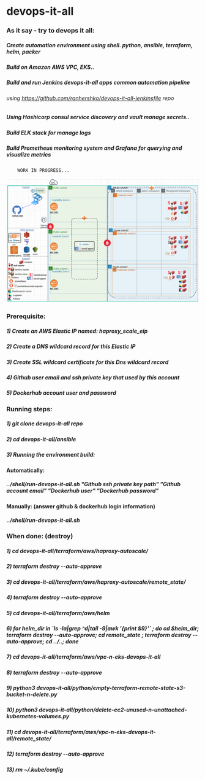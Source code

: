 # devops-it-all
   
   ### As it say - try to devops it all:
   ##### Create automation environment using shell. python, ansible, terraform, helm, packer
   ##### Build on Amazon AWS VPC, EKS..
   ##### Build and run Jenkins devops-it-all apps common automation pipeline 
   ######      using https://github.com/ranhershko/devops-it-all-jenkinsfile repo
   ##### Using Hashicorp consul service discovery and vault manage secrets..
   ##### Build ELK stack for manage logs
   ##### Build Prometheus monitoring system and Grafana for querying and visualize metrics
        WORK IN PROGRESS...
   <img src="images/env-status.png" width="1200" >
   
   ### Prerequisite:
   ##### 1) Create an AWS Elastic IP named: haproxy_scale_eip
   ##### 2) Create a DNS wildcard record for this Elastic IP
   ##### 3) Create SSL wildcard certificate for this Dns wildcard record
   ##### 4) Github user email and ssh private key that used by this account
   ##### 5) Dockerhub account user and password 


   ### Running steps:
   ##### 1) git clone devops-it-all repo
   ##### 2) cd devops-it-all/ansible
   ##### 3) Running the environment build: 
   #### Automatically: 
   ##### ../shell/run-devops-it-all.sh "Github ssh private key path" "Github account email" "Dockerhub user" "Dockerhub password"
   #### Manually: (answer github & dockerhub login information)
   ##### ../shell/run-devops-it-all.sh
        
   ### When done: (destroy)
   #####  1)  cd devops-it-all/terraform/aws/haproxy-autoscale/
   #####  2)  terraform destroy --auto-approve
   #####  3)  cd devops-it-all/terraform/aws/haproxy-autoscale/remote_state/
   #####  4)  terraform destroy --auto-approve
   #####  5)  cd devops-it-all/terraform/aws/helm
   #####  6)  for helm_dir in \`ls -la|grep ^d|tail -9|awk '{print $9}'\` ; do cd $helm_dir; terraform destroy --auto-approve; cd remote_state ; terraform destroy --auto-approve; cd ../..; done
   #####  7)  cd devops-it-all/terraform/aws/vpc-n-eks-devops-it-all
   #####  8)  terraform destroy --auto-approve
   #####  9)  python3 devops-it-all/python/empty-terraform-remote-state-s3-bucket-n-delete.py
   ##### 10)  python3 devops-it-all/python/delete-ec2-unused-n-unattached-kubernetes-volumes.py
   ##### 11) cd devops-it-all/terraform/aws/vpc-n-eks-devops-it-all/remote_state/
   ##### 12) terraform destroy --auto-approve
   ##### 13) rm ~/.kube/config
